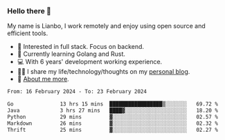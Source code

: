 ### Hello there 👋

My name is Lianbo, I work remotely and enjoy using open source and efficient tools.

- 🔭 Interested in full stack. Focus on backend.
- 🌱 Currently learning Golang and Rust.
- 💻 With 6 years' development working experience.
- ✍🏻 I share my life/technology/thoughts on my [personal blog](https://godruoyi.com).
- 👒 [About me more](https://godruoyi.com/posts/About-godruoyi).

<!--START_SECTION:waka-->

```txt
From: 16 February 2024 - To: 23 February 2024

Go               13 hrs 15 mins  █████████████████▒░░░░░░░   69.72 %
Java             3 hrs 27 mins   ████▓░░░░░░░░░░░░░░░░░░░░   18.20 %
Python           29 mins         ▓░░░░░░░░░░░░░░░░░░░░░░░░   02.57 %
Markdown         26 mins         ▓░░░░░░░░░░░░░░░░░░░░░░░░   02.32 %
Thrift           25 mins         ▓░░░░░░░░░░░░░░░░░░░░░░░░   02.27 %
```

<!--END_SECTION:waka-->

